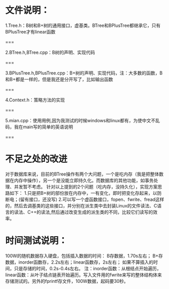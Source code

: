 # 文件说明：
1.Tree.h：B树和B+树的通用接口，虚基类。BTree和BPlusTree都继承它，只有BPlusTree才有linear函数

===

2.BTree.h,BTree.cpp：B树的声明、实现代码

===

3.BPlusTree.h,BPlusTree.cpp：B+树的声明、实现代码，注：大多数的函数，B和B+都是一样的，但是我还是分开写了，比如输出函数

===

4.Context.h：策略方法的实现

===

5.mian.cpp：使用用例,因为我测试的时候windows和linux都有，为使中文不乱码，我在main写的简单的英语说明

===


# 不足之处的改进
对于数据库来说，目前的BTree操作有两个大问题，一个是吃内存（我是把整体数据在内存中操作），另一个是没能立即持久化。而数据库的其他功能，如事务处理、并发暂不考虑。 针对以上提到的2个问题（吃内存，没持久化），实现方案思路如下： 1.只是把B+树的部份放在内存中，一有变化，即时把变化存起来，以防断电；(留有接口，还没写) 2.可以写一个虚函数接口，fopen、fwrite、fread这样的，然后去调基类的这些接口，并分别在派生类中去封装Linux的文件读法、C语言的读法、C++的读法,然后通过改变生成的派生类的不同，比较它们读写的效率。

# 时间测试说明：
100W的随机数据存入硬盘，包括插入数据的时间：
B存数据，1.70s左右；
B+存数据，inorder函数存，2.2s左右；linear函数存，2s左右；
如果不算插入的时间，只是存储的时间，0.2s-0.4s左右。
注：inorder函数：从根结点开始遍历，linear函数：从叶子结点链表开始遍历。写入文件用的fwrite来写的整体结构体来存储测试的。另外的fprintf存文件，100W数据，起码要30秒。
